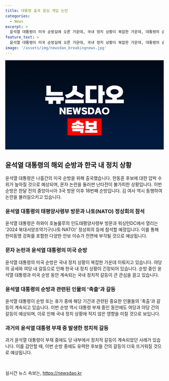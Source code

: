 ```yaml
---
title: 대통령 출국 윤심 개입 논란
categories:
  - News
excerpt: >
  윤석열 대통령이 미국 순방길에 오른 가운데, 국내 정치 상황이 복잡한 가운데, 대통령의 순방과 휴가 중에도 당내 갈등이 계속되고 있다. 전체적으로 정치권에서의 갈등이 심화되고 있으며, 윤 대통령의 해외 순방은 국내 정치 상황을 넘어 안보 이슈에 대한 주목을 촉구하는 측면이 크다. 또한 김건희 여사의 동행과 함께 국민의힘 내부에서 여러 이슈가 파행 중이며, 대통령 부재 중에는 해당 이슈들이 윤석열 대통령과 관련해 기득권자들의 갈등을 간접적으로 투영하고 있는 것으로 보인다.
feature_text: >
  윤석열 대통령이 미국 순방길에 오른 가운데, 국내 정치 상황이 복잡한 가운데, 대통령의 순방과 휴가 중에도 당내 갈등이 계속되고 있다. 전체적으로 정치권에서의 갈등이 심화되고 있으며, 윤 대통령의 해외 순방은 국내 정치 상황을 넘어 안보 이슈에 대한 주목을 촉구하는 측면이 크다. 또한 김건희 여사의 동행과 함께 국민의힘 내부에서 여러 이슈가 파행 중이며, 대통령 부재 중에는 해당 이슈들이 윤석열 대통령과 관련해 기득권자들의 갈등을 간접적으로 투영하고 있는 것으로 보인다.
image: '/assets/img/newsdao_breakingnews.jpg'
---
```


<p><img src="/assets/img/newsdao_breakingnews.jpg" alt="firstkoreanews 속보" /></p>

<h2 data-ke-size="size26">윤석열 대통령의 해외 순방과 한국 내 정치 상황</h2>

<p data-ke-size="size16">윤석열 대통령은 나흘간의 미국 순방을 위해 출국했습니다. 한동훈 후보에 대한 압박 수위가 높아질 것으로 예상되며, 문자 논란을 둘러싼 난타전이 불가피한 상황입니다. 이번 순방은 한달 전의 중앙아시아 3국 방문 이후 18번째 순방입니다. 김 여사 역시 동행하여 논란을 불러일으키고 있습니다.</p>

<h3>윤석열 대통령의 태평양사령부 방문과 나토(NATO) 정상회의 참석</h3>

<p data-ke-size="size16">윤석열 대통령은 하와이 호놀룰루의 인도태평양사령부 방문과 워싱턴DC에서 열리는 '2024 북대서양조약기구(나토·NATO)' 정상회의 등에 참석할 예정입니다. 이를 통해 한미동맹 강화를 포함한 다양한 안보 이슈가 전면에 부각될 것으로 예상됩니다.</p>

<h3>문자 논란과 윤석열 대통령의 미국 순방</h3>

<p data-ke-size="size16">윤석열 대통령의 미국 순방은 국내 정치 상황이 복잡한 가운데 이뤄지고 있습니다. 야당의 공세와 여당 내 갈등으로 인해 한국 내 정치 상황이 긴장되어 있습니다. 순방 중인 윤석열 대통령과 미국 순방 동안 계속되는 국내 정치적 갈등이 큰 관심을 끌고 있습니다.</p>

<h3>윤석열 대통령의 순방과 관련된 인물의 '축출'과 갈등</h3>

<p data-ke-size="size16">윤석열 대통령이 순방 또는 휴가 중에 해당 기간과 관련된 중요한 인물들의 '축출'과 갈등이 계속되고 있습니다. 이번 순방 역시 대통령 부재 중인 동안에도 여당과 야당 간의 갈등이 예상되며, 이로 인해 국내 정치 상황에 적지 않은 영향을 미칠 것으로 보입니다.</p>

<h3>과거의 윤석열 대통령 부재 중 발생한 정치적 갈등</h3>

<p data-ke-size="size16">과거 윤석열 대통령이 부재 중에도 당 내부에서 정치적 갈등이 계속되었던 사례가 있습니다. 이를 감안할 때, 이번 순방 중에도 유력한 후보들 간의 갈등이 더욱 뜨거워질 것으로 예상됩니다.</p>

<p data-ke-size="size16">&nbsp;</p>
실시간 뉴스 속보는, <a href="https://newsdao.kr" rel="dofollow">https://newsdao.kr</a>


